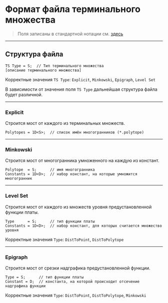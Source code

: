 # Формат файла терминального множества

> Поля записаны в стандартной нотации см. [здесь](../DataFormat.md)

---

## Структура файла
```
TS Type = S;  // Тип терминального множества
[описание терминального множества]
```

Корректные значения `TS Type`: `Explicit`, `Minkowski`, `Epigraph`, `Level Set`

В зависимости от значения поля `TS Type` дальнейшая структура файла будет различной.

---

### Explicit

Строится мост от каждого из терминальных множеств.

`Polytopes = 1D<S>;  // список имён многогранников (*.polytope)`

---

### Minkowski

Строится мост от многогранника умноженного на каждую из констант.
```
Polytope  = S;      // имя многогранника
Constants = 1D<D>;  // набор констант, на которые умножится многогранник
```

---

### Level Set

Строится мост от каждого из множеств уровня предустановленной функции платы.

```
Type      = S;      // тип функции платы
Constants = 1D<D>;  // набор констант, для которых считается множество уровня
```

Корректные значения `Type`: `DistToPoint`, `DistToPolytope`

---

### Epigraph

Строится мост от срезки надграфика предустановленной функции.

```
Type = S;      // тип функции платы
Constant = D;  // константа, на которой происходит отсечение надграфика функции
```

Корректные значения `Type`: `DistToPoint`, `DistToPolytope`, `Minkowski`
